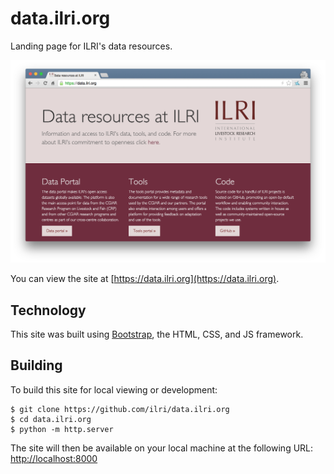 # data.ilri.org
Landing page for ILRI's data resources.

![data.ilri.org screenshot](/screenshot@2x.png?raw=true "data.ilri.org screenshot")

You can view the site at [https://data.ilri.org](https://data.ilri.org).

## Technology
This site was built using [Bootstrap](http://getbootstrap.com/), the HTML, CSS, and JS framework.

## Building
To build this site for local viewing or development:

    $ git clone https://github.com/ilri/data.ilri.org
    $ cd data.ilri.org
    $ python -m http.server

The site will then be available on your local machine at the following URL: [http://localhost:8000](http://localhost:8000)
